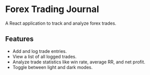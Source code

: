# Forex Trading Journal

A React application to track and analyze forex trades.

## Features

- Add and log trade entries.
- View a list of all logged trades.
- Analyze trade statistics like win rate, average RR, and net profit.
- Toggle between light and dark modes.